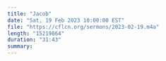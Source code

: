 ```yaml
---
title: "Jacob"
date: "Sat, 19 Feb 2023 10:00:00 EST"
file: "https://cflcn.org/sermons/2023-02-19.m4a"
length: "15219864"
duration: "31:43"
summary: 
---
```

